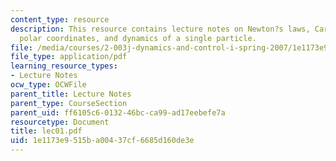 ```yaml
---
content_type: resource
description: This resource contains lecture notes on Newton?s laws, Cartesian and
  polar coordinates, and dynamics of a single particle.
file: /media/courses/2-003j-dynamics-and-control-i-spring-2007/1e1173e9515ba00437cf6685d160de3e_lec01.pdf
file_type: application/pdf
learning_resource_types:
- Lecture Notes
ocw_type: OCWFile
parent_title: Lecture Notes
parent_type: CourseSection
parent_uid: ff6105c6-0132-46bc-ca99-ad17eebefe7a
resourcetype: Document
title: lec01.pdf
uid: 1e1173e9-515b-a004-37cf-6685d160de3e
---
```

